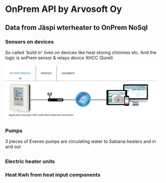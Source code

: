 # OnPrem API by Arvosoft Oy

## Data from Jäspi wterheater to OnPrem NoSql

### Sensors on devices
So called 'build in' lives on devices like heat storing chimnies etc. And the logic is onPrem sensor & relays device XHCC (Sorel)

 ![Step1](./media/Sorel-connect-for-XHCC.png)
### Pumps
3 pieces of Evenes pumps are circulating water to Sabiana heaters and in and out 
##
### Electric heater units

### Heat Kwh from heat input components